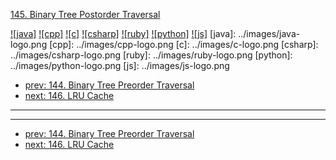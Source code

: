 [145. Binary Tree Postorder Traversal](https://leetcode.com/problems/binary-tree-postorder-traversal/)

[![java]](../java/145-binary-tree-postorder-traversal.md)
[![cpp]](../cpp/145-binary-tree-postorder-traversal.md)
[![c]](../c/145-binary-tree-postorder-traversal.md)
[![csharp]](../csharp/145-binary-tree-postorder-traversal.md)
[![ruby]](../ruby/145-binary-tree-postorder-traversal.md)
[![python]](../python/145-binary-tree-postorder-traversal.md)
[![js]](../js/145-binary-tree-postorder-traversal.md)
[java]: ../images/java-logo.png
[cpp]: ../images/cpp-logo.png
[c]: ../images/c-logo.png
[csharp]: ../images/csharp-logo.png
[ruby]: ../images/ruby-logo.png
[python]: ../images/python-logo.png
[js]: ../images/js-logo.png

- [prev: 144. Binary Tree Preorder Traversal](144-binary-tree-preorder-traversal.md)
- [next: 146. LRU Cache](146-lru-cache.md)

---



---

- [prev: 144. Binary Tree Preorder Traversal](144-binary-tree-preorder-traversal.md)
- [next: 146. LRU Cache](146-lru-cache.md)
